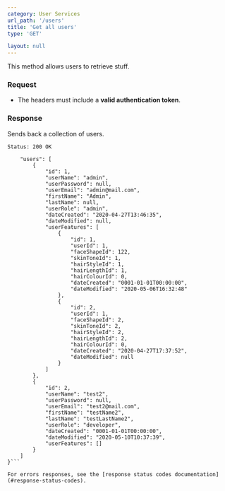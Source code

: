 ```yaml
---
category: User Services
url_path: '/users'
title: 'Get all users'
type: 'GET'

layout: null
---
```


This method allows users to retrieve stuff.

### Request

* The headers must include a **valid authentication token**.

### Response

Sends back a collection of users.

```Status: 200 OK```
```{
    "users": [
        {
            "id": 1,
            "userName": "admin",
            "userPassword": null,
            "userEmail": "admin@mail.com",
            "firstName": "Admin",
            "lastName": null,
            "userRole": "admin",
            "dateCreated": "2020-04-27T13:46:35",
            "dateModified": null,
            "userFeatures": [
                {
                    "id": 1,
                    "userId": 1,
                    "faceShapeId": 122,
                    "skinToneId": 1,
                    "hairStyleId": 1,
                    "hairLengthId": 1,
                    "hairColourId": 0,
                    "dateCreated": "0001-01-01T00:00:00",
                    "dateModified": "2020-05-06T16:32:48"
                },
                {
                    "id": 2,
                    "userId": 1,
                    "faceShapeId": 2,
                    "skinToneId": 2,
                    "hairStyleId": 2,
                    "hairLengthId": 2,
                    "hairColourId": 0,
                    "dateCreated": "2020-04-27T17:37:52",
                    "dateModified": null
                }
            ]
        },
        {
            "id": 2,
            "userName": "test2",
            "userPassword": null,
            "userEmail": "test2@mail.com",
            "firstName": "testName2",
            "lastName": "testLastName2",
            "userRole": "developer",
            "dateCreated": "0001-01-01T00:00:00",
            "dateModified": "2020-05-10T10:37:39",
            "userFeatures": []
        }
    ]
}```

For errors responses, see the [response status codes documentation](#response-status-codes).
